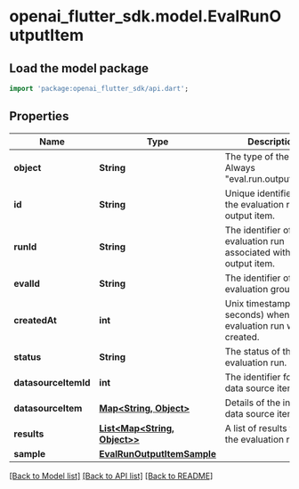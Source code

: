 # openai_flutter_sdk.model.EvalRunOutputItem

## Load the model package
```dart
import 'package:openai_flutter_sdk/api.dart';
```

## Properties
Name | Type | Description | Notes
------------ | ------------- | ------------- | -------------
**object** | **String** | The type of the object. Always \"eval.run.output_item\". | [default to 'eval.run.output_item']
**id** | **String** | Unique identifier for the evaluation run output item. | 
**runId** | **String** | The identifier of the evaluation run associated with this output item. | 
**evalId** | **String** | The identifier of the evaluation group. | 
**createdAt** | **int** | Unix timestamp (in seconds) when the evaluation run was created. | 
**status** | **String** | The status of the evaluation run. | 
**datasourceItemId** | **int** | The identifier for the data source item. | 
**datasourceItem** | [**Map<String, Object>**](Object.md) | Details of the input data source item. | [default to const {}]
**results** | [**List<Map<String, Object>>**](Map.md) | A list of results from the evaluation run. | [default to const []]
**sample** | [**EvalRunOutputItemSample**](EvalRunOutputItemSample.md) |  | 

[[Back to Model list]](../README.md#documentation-for-models) [[Back to API list]](../README.md#documentation-for-api-endpoints) [[Back to README]](../README.md)


